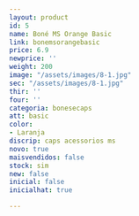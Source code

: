 ```yaml
---
layout: product
id: 5
name: Boné MS Orange Basic
link: bonemsorangebasic
price: 6.9
newprice: ''
weight: 200
image: "/assets/images/8-1.jpg"
sec: "/assets/images/8-1.jpg"
thir: ''
four: ''
categoria: bonesecaps
att: basic
color:
- Laranja
discrip: caps acessorios ms
novo: true
maisvendidos: false
stock: sim
new: false
inicial: false
inicialhat: true

---
```

